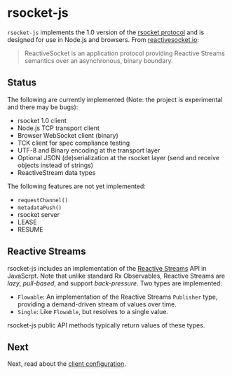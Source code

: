 # rsocket-js

`rsocket-js` implements the 1.0 version of the [rsocket protocol](https://github.com/rsocket/rsocket)
and is designed for use in Node.js and browsers. From [reactivesocket.io](http://reactivesocket.io/):

> ReactiveSocket is an application protocol providing Reactive Streams semantics
> over an asynchronous, binary boundary.

## Status

The following are currently implemented (Note: the project is experimental and
there may be bugs):

- rsocket 1.0 client
- Node.js TCP transport client
- Browser WebSocket client (binary)
- TCK client for spec compliance testing
- UTF-8 and Binary encoding at the transport layer 
- Optional JSON (de)serialization at the rsocket layer (send and receive objects
  instead of strings)
- ReactiveStream data types

The following features are not yet implemented:

- `requestChannel()`
- `metadataPush()`
- rsocket server
- LEASE 
- RESUME 

## Reactive Streams

rsocket-js includes an implementation of the [Reactive Streams](http://www.reactive-streams.org/) 
API in JavaScrpt. Note that unlike standard Rx Observables, Reactive Streams are
*lazy*, *pull-based*, and support *back-pressure*. Two types are implemented:

- `Flowable`: An implementation of the Reactive Streams `Publisher` type,
  providing a demand-driven stream of values over time.
- `Single`: Like `Flowable`, but resolves to a single value.

rsocket-js public API methods typically return values of these types.

## Next

Next, read about the [client configuration](./01-client-configuration.md).

